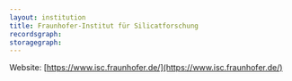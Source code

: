 ```yaml
---
layout: institution
title: Fraunhofer-Institut für Silicatforschung
recordsgraph: 
storagegraph: 
---
```


Website: [https://www.isc.fraunhofer.de/](https://www.isc.fraunhofer.de/)
